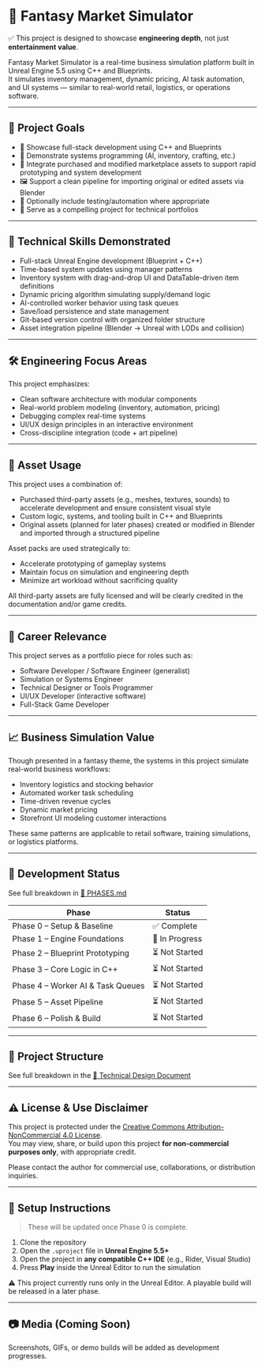 # 🏪 Fantasy Market Simulator

✅ This project is designed to showcase **engineering depth**, not just **entertainment value**.

Fantasy Market Simulator is a real-time business simulation platform built in Unreal Engine 5.5 using C++ and Blueprints.  
It simulates inventory management, dynamic pricing, AI task automation, and UI systems — similar to real-world retail, logistics, or operations software.

---

## 🎯 Project Goals

- 🧠 Showcase full-stack development using C++ and Blueprints
- 🧩 Demonstrate systems programming (AI, inventory, crafting, etc.)
- 🧱 Integrate purchased and modified marketplace assets to support rapid prototyping and system development
- 🖼️ Support a clean pipeline for importing original or edited assets via Blender
- 🧪 Optionally include testing/automation where appropriate
- 💼 Serve as a compelling project for technical portfolios

---

## 🔧 Technical Skills Demonstrated

- Full-stack Unreal Engine development (Blueprint + C++)
- Time-based system updates using manager patterns
- Inventory system with drag-and-drop UI and DataTable-driven item definitions
- Dynamic pricing algorithm simulating supply/demand logic
- AI-controlled worker behavior using task queues
- Save/load persistence and state management
- Git-based version control with organized folder structure
- Asset integration pipeline (Blender → Unreal with LODs and collision)

---

## 🛠️ Engineering Focus Areas

This project emphasizes:

- Clean software architecture with modular components
- Real-world problem modeling (inventory, automation, pricing)
- Debugging complex real-time systems
- UI/UX design principles in an interactive environment
- Cross-discipline integration (code + art pipeline)

---

## 🎨 Asset Usage

This project uses a combination of:

- Purchased third-party assets (e.g., meshes, textures, sounds) to accelerate development and ensure consistent visual style
- Custom logic, systems, and tooling built in C++ and Blueprints
- Original assets (planned for later phases) created or modified in Blender and imported through a structured pipeline

Asset packs are used strategically to:

- Accelerate prototyping of gameplay systems
- Maintain focus on simulation and engineering depth
- Minimize art workload without sacrificing quality

All third-party assets are fully licensed and will be clearly credited in the documentation and/or game credits.

---

## 🎯 Career Relevance

This project serves as a portfolio piece for roles such as:

- Software Developer / Software Engineer (generalist)
- Simulation or Systems Engineer
- Technical Designer or Tools Programmer
- UI/UX Developer (interactive software)
- Full-Stack Game Developer

---

## 📈 Business Simulation Value

Though presented in a fantasy theme, the systems in this project simulate real-world business workflows:

- Inventory logistics and stocking behavior
- Automated worker task scheduling
- Time-driven revenue cycles
- Dynamic market pricing
- Storefront UI modeling customer interactions

These same patterns are applicable to retail software, training simulations, or logistics platforms.

---

## 📅 Development Status
See full breakdown in [📄 PHASES.md](docs/PHASES.md)

| Phase                          | Status         |
|--------------------------------|----------------|
| Phase 0 – Setup & Baseline     | ✅ Complete |
| Phase 1 – Engine Foundations   | 🔧 In Progress |
| Phase 2 – Blueprint Prototyping| ⏳ Not Started |
| Phase 3 – Core Logic in C++    | ⏳ Not Started |
| Phase 4 – Worker AI & Task Queues | ⏳ Not Started |
| Phase 5 – Asset Pipeline       | ⏳ Not Started |
| Phase 6 – Polish & Build       | ⏳ Not Started |

---

## 📁 Project Structure

See full breakdown in the [📄 Technical Design Document](Docs/FantasyMarketSimulator_TDD.md)

---

## ⚠️ License & Use Disclaimer

This project is protected under the [Creative Commons Attribution-NonCommercial 4.0 License](LICENSE.md).  
You may view, share, or build upon this project **for non-commercial purposes only**, with appropriate credit.

Please contact the author for commercial use, collaborations, or distribution inquiries.

---

## 🚀 Setup Instructions

> These will be updated once Phase 0 is complete.

1. Clone the repository
2. Open the `.uproject` file in **Unreal Engine 5.5+**
3. Open the project in **any compatible C++ IDE** (e.g., Rider, Visual Studio)
4. Press **Play** inside the Unreal Editor to run the simulation

⚠️ This project currently runs only in the Unreal Editor. A playable build will be released in a later phase.

---

## 📷 Media (Coming Soon)

Screenshots, GIFs, or demo builds will be added as development progresses.
